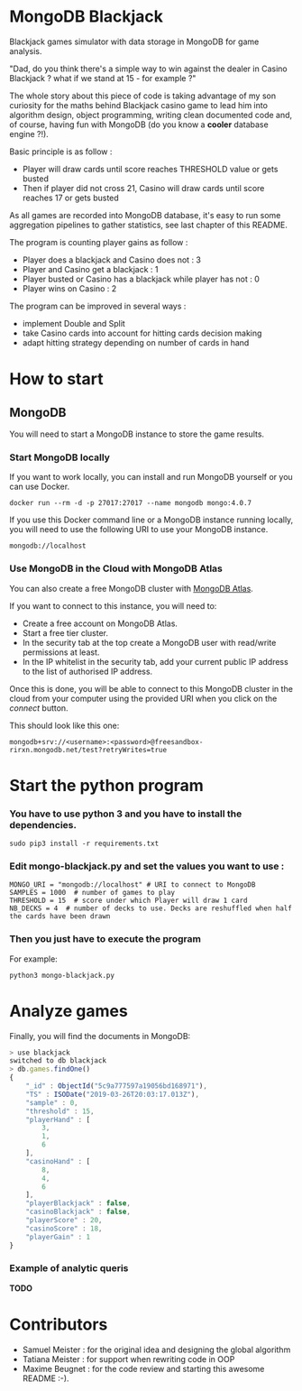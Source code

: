 # MongoDB Blackjack

Blackjack games simulator with data storage in MongoDB for game analysis.

"Dad, do you think there's a simple way to win against the dealer in Casino Blackjack ? what if we stand at 15 - for example ?"

The whole story about this piece of code is taking advantage of my son curiosity for the maths behind Blackjack casino game to lead him into algorithm design, object programming, writing clean documented code and, of course, having fun with MongoDB (do you know a **cooler** database engine ?!).

Basic principle is as follow :
* Player will draw cards until score reaches THRESHOLD value or gets busted
* Then if player did not cross 21, Casino will draw cards until score reaches 17 or gets busted

As all games are recorded into MongoDB database, it's easy to run some aggregation pipelines to gather statistics, see last chapter of this README.

The program is counting player gains as follow :
* Player does a blackjack and Casino does not : 3 
* Player and Casino get a blackjack : 1
* Player busted or Casino has a blackjack while player has not : 0
* Player wins on Casino : 2

The program can be improved in several ways :
- implement Double and Split
- take Casino cards into account for hitting cards decision making
- adapt hitting strategy depending on number of cards in hand

# How to start

## MongoDB

You will need to start a MongoDB instance to store the game results.

### Start MongoDB locally

If you want to work locally, you can install and run MongoDB yourself or you can use Docker.

```
docker run --rm -d -p 27017:27017 --name mongodb mongo:4.0.7
```

If you use this Docker command line or a MongoDB instance running locally, you will need to use the following URI to use your MongoDB instance.

```
mongodb://localhost
```

### Use MongoDB in the Cloud with MongoDB Atlas

You can also create a free MongoDB cluster with [MongoDB Atlas](https://cloud.mongodb.com).

If you want to connect to this instance, you will need to:

- Create a free account on MongoDB Atlas.
- Start a free tier cluster.
- In the security tab at the top create a MongoDB user with read/write permissions at least.
- In the IP whitelist in the security tab, add your current public IP address to the list of authorised IP address.

Once this is done, you will be able to connect to this MongoDB cluster in the cloud from your computer using the provided URI when you click on the *connect* button.

This should look like this one:

```
mongodb+srv://<username>:<password>@freesandbox-rirxn.mongodb.net/test?retryWrites=true
```

# Start the python program

### You have to use python 3 and you have to install the dependencies.

```
sudo pip3 install -r requirements.txt
```

### Edit mongo-blackjack.py and set the values you want to use :

```
MONGO_URI = "mongodb://localhost" # URI to connect to MongoDB
SAMPLES = 1000  # number of games to play
THRESHOLD = 15  # score under which Player will draw 1 card
NB_DECKS = 4  # number of decks to use. Decks are reshuffled when half the cards have been drawn
```

### Then you just have to execute the program

For example:

```
python3 mongo-blackjack.py
```

# Analyze games

Finally, you will find the documents in MongoDB:

```js
> use blackjack
switched to db blackjack
> db.games.findOne()
{
	"_id" : ObjectId("5c9a777597a19056bd168971"),
	"TS" : ISODate("2019-03-26T20:03:17.013Z"),
	"sample" : 0,
	"threshold" : 15,
	"playerHand" : [
		3,
		1,
		6
	],
	"casinoHand" : [
		8,
		4,
		6
	],
	"playerBlackjack" : false,
	"casinoBlackjack" : false,
	"playerScore" : 20,
	"casinoScore" : 18,
	"playerGain" : 1
}
```

### Example of analytic queris

__TODO__

# Contributors

- Samuel Meister : for the original idea and designing the global algorithm
- Tatiana Meister : for support when rewriting code in OOP
- Maxime Beugnet : for the code review and starting this awesome README :-).
